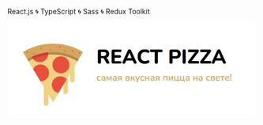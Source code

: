 <p align="center">
  <p>React.js 🌀 TypeScript 🌀 Sass 🌀 Redux Toolkit </p>
  <a target="_blank" href="https://kristina-mukha.github.io/react-pizza-v2/" title="Watch React Pizza Demo">
    <img src="react-pizza.JPG" alt="React Pizza Demo"/>
  </a>
</p>
